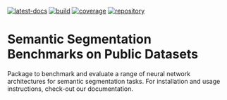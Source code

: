 <!--
SPDX-FileCopyrightText: Copyright © 2023 Idiap Research Institute <contact@idiap.ch>

SPDX-License-Identifier: GPL-3.0-or-later
-->

[![latest-docs](https://img.shields.io/badge/docs-v1.5.0-orange.svg)](https://www.idiap.ch/software/biosignal/docs/biosignal/software/deepdraw/v1.5.0/sphinx/)
[![build](https://gitlab.idiap.ch/biosignal/software/deepdraw/badges/v1.5.0/pipeline.svg)](https://gitlab.idiap.ch/biosignal/software/deepdraw/commits/v1.5.0)
[![coverage](https://gitlab.idiap.ch/biosignal/software/deepdraw/badges/v1.5.0/coverage.svg)](https://www.idiap.ch/software/biosignal/docs/biosignal/software/deepdraw/v1.5.0/coverage/index.html)
[![repository](https://img.shields.io/badge/gitlab-project-0000c0.svg)](https://gitlab.idiap.ch/biosignal/software/deepdraw)


# Semantic Segmentation Benchmarks on Public Datasets

Package to benchmark and evaluate a range of neural network architectures for
semantic segmentation tasks. For installation and usage instructions, check-out
our documentation.
